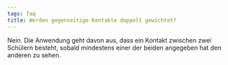 ```yaml
---
tags: faq
title: Werden gegenseitige Kontakte doppelt gewichtet?
---
```


Nein. Die Anwendung geht davon aus, dass ein Kontakt zwischen zwei Schülern besteht, sobald mindestens einer der beiden angegeben hat den anderen zu sehen.
